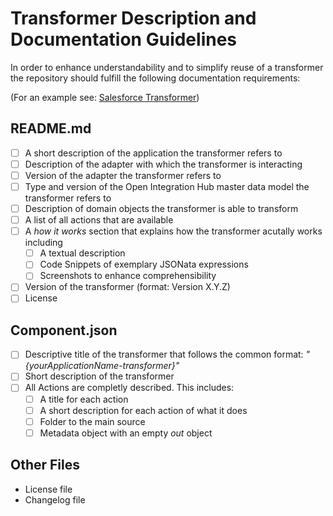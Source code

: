 # Transformer Description and Documentation Guidelines

In order to enhance understandability and to simplify reuse of a transformer the repository should fulfill the following documentation requirements:

(For an example see: [Salesforce Transformer](../Examples/SalesforceTransformer))

## README.md
- [ ] A short description of the application the transformer refers to
- [ ] Description of the adapter with which the transformer is interacting
- [ ] Version of the adapter the transformer refers to
- [ ] Type and version of the Open Integration Hub master data model the transformer refers to
- [ ] Description of domain objects the transformer is able to transform
- [ ] A list of all actions that are available
- [ ] A _how it works_ section that explains how the transformer acutally works including
  - [ ] A textual description
  - [ ] Code Snippets of exemplary JSONata expressions
  - [ ] Screenshots to enhance comprehensibility
- [ ] Version of the transformer (format: Version X.Y.Z)
- [ ] License

## Component.json
- [ ] Descriptive title of the transformer that follows the common format: _"{yourApplicationName-transformer}"_
- [ ] Short description of the transformer
- [ ] All Actions are completly described. This includes:
  - [ ] A title for each action
  - [ ] A short description for each action of what it does
  - [ ] Folder to the main source
  - [ ] Metadata object with an empty _out_ object

## Other Files
- License file
- Changelog file
